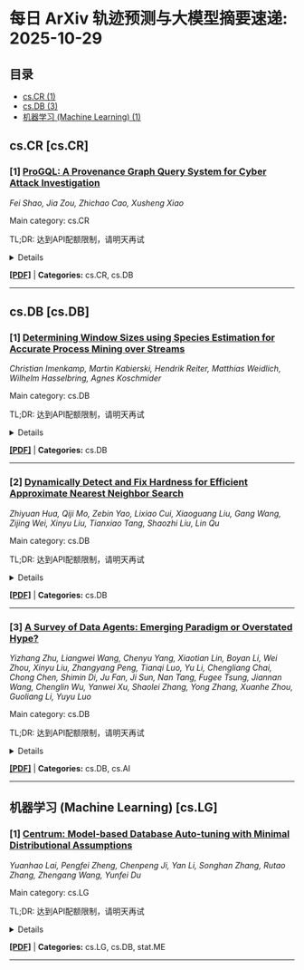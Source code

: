 # 每日 ArXiv 轨迹预测与大模型摘要速递: 2025-10-29

## 目录

- [cs.CR (1)](#cs-cr)
- [cs.DB (3)](#cs-db)
- [机器学习 (Machine Learning) (1)](#cs-lg)

## cs.CR [cs.CR]
### [1] [ProGQL: A Provenance Graph Query System for Cyber Attack Investigation](https://arxiv.org/abs/2510.22400)
*Fei Shao, Jia Zou, Zhichao Cao, Xusheng Xiao*

Main category: cs.CR

TL;DR: 达到API配额限制，请明天再试


<details>
  <summary>Details</summary>
Motivation: Error: API quota exceeded

Method: Error: API quota exceeded

Result: Error: API quota exceeded

Conclusion: 请联系管理员或等待明天API配额重置。

Abstract: Provenance analysis (PA) has recently emerged as an important solution for cyber attack investigation. PA leverages system monitoring to monitor system activities as a series of system audit events and organizes these events as a provenance graph to show the dependencies among system activities, which can reveal steps of cyber attacks. Despite their potential, existing PA techniques face two critical challenges: (1) they are inflexible and non-extensible, making it difficult to incorporate analyst expertise, and (2) they are memory inefficient, often requiring>100GB of RAM to hold entire event streams, which fundamentally limits scalability and deployment in real-world environments. To address these limitations, we propose the PROGQL framework, which provides a domain-specific graph search language with a well-engineered query engine, allowing PA over system audit events and expert knowledge to be jointly expressed as a graph search query and thereby facilitating the investigation of complex cyberattacks. In particular, to support dependency searches from a starting edge required in PA, PROGQL introduces new language constructs for constrained graph traversal, edge weight computation, value propagation along weighted edges, and graph merging to integrate multiple searches. Moreover, the PROGQL query engine is optimized for efficient incremental graph search across heterogeneous database backends, eliminating the need for full in-memory materialization and reducing memory overhead. Our evaluations on real attacks demonstrate the effectiveness of the PROGQL language in expressing a diverse set of complex attacks compared with the state-of-the-art graph query language Cypher, and the comparison with the SOTA PA technique DEPIMPACT further demonstrates the significant improvement of the scalability brought by our PROGQL framework's design.

</details>

[**[PDF]**](https://arxiv.org/pdf/2510.22400) | **Categories:** cs.CR, cs.DB

---


## cs.DB [cs.DB]
### [1] [Determining Window Sizes using Species Estimation for Accurate Process Mining over Streams](https://arxiv.org/abs/2510.22314)
*Christian Imenkamp, Martin Kabierski, Hendrik Reiter, Matthias Weidlich, Wilhelm Hasselbring, Agnes Koschmider*

Main category: cs.DB

TL;DR: 达到API配额限制，请明天再试


<details>
  <summary>Details</summary>
Motivation: Error: API quota exceeded

Method: Error: API quota exceeded

Result: Error: API quota exceeded

Conclusion: 请联系管理员或等待明天API配额重置。

Abstract: Streaming process mining deals with the real-time analysis of event streams. A common approach for it is to adopt windowing mechanisms that select event data from a stream for subsequent analysis. However, the size of these windows denotes a crucial parameter, as it influences the representativeness of the window content and, by extension, of the analysis results. Given that process dynamics are subject to changes and potential concept drift, a static, fixed window size leads to inaccurate representations that introduce bias in the analysis. In this work, we present a novel approach for streaming process mining that addresses these limitations by adjusting window sizes. Specifically, we dynamically determine suitable window sizes based on estimators for the representativeness of samples as developed for species estimation in biodiversity research. Evaluation results on real-world data sets show improvements over existing approaches that adopt static window sizes in terms of accuracy and robustness to concept drifts.

</details>

[**[PDF]**](https://arxiv.org/pdf/2510.22314) | **Categories:** cs.DB

---

### [2] [Dynamically Detect and Fix Hardness for Efficient Approximate Nearest Neighbor Search](https://arxiv.org/abs/2510.22316)
*Zhiyuan Hua, Qiji Mo, Zebin Yao, Lixiao Cui, Xiaoguang Liu, Gang Wang, Zijing Wei, Xinyu Liu, Tianxiao Tang, Shaozhi Liu, Lin Qu*

Main category: cs.DB

TL;DR: 达到API配额限制，请明天再试


<details>
  <summary>Details</summary>
Motivation: Error: API quota exceeded

Method: Error: API quota exceeded

Result: Error: API quota exceeded

Conclusion: 请联系管理员或等待明天API配额重置。

Abstract: Approximate Nearest Neighbor Search (ANNS) has become a fundamental component in many real-world applications. Among various ANNS algorithms, graph-based methods are state-of-the-art. However, ANNS often suffers from a significant drop in accuracy for certain queries, especially in Out-of-Distribution (OOD) scenarios. To address this issue, a recent approach named RoarGraph constructs a bipartite graph between the base data and historical queries to bridge the gap between two different distributions. However, it suffers from some limitations: (1) Building a bipartite graph between two distributions lacks theoretical support, resulting in the query distribution not being effectively utilized by the graph index. (2) Requires a sufficient number of historical queries before graph construction and suffers from high construction times. (3) When the query workload changes, it requires reconstruction to maintain high search accuracy.   In this paper, we first propose Escape Hardness, a metric to evaluate the quality of the graph structure around the query. Then we divide the graph search into two stages and dynamically identify and fix defective graph regions in each stage based on Escape Hardness. (1) From the entry point to the vicinity of the query. We propose Reachability Fixing (RFix), which enhances the navigability of some key nodes. (2) Searching within the vicinity of the query. We propose Neighboring Graph Defects Fixing (NGFix) to improve graph connectivity in regions where queries are densely distributed. The results of extensive experiments show that our method outperforms other state-of-the-art methods on real-world datasets, achieving up to 2.25x faster search speed for OOD queries at 99% recall compared with RoarGraph and 6.88x faster speed compared with HNSW. It also accelerates index construction by 2.35-9.02x compared to RoarGraph.

</details>

[**[PDF]**](https://arxiv.org/pdf/2510.22316) | **Categories:** cs.DB

---

### [3] [A Survey of Data Agents: Emerging Paradigm or Overstated Hype?](https://arxiv.org/abs/2510.23587)
*Yizhang Zhu, Liangwei Wang, Chenyu Yang, Xiaotian Lin, Boyan Li, Wei Zhou, Xinyu Liu, Zhangyang Peng, Tianqi Luo, Yu Li, Chengliang Chai, Chong Chen, Shimin Di, Ju Fan, Ji Sun, Nan Tang, Fugee Tsung, Jiannan Wang, Chenglin Wu, Yanwei Xu, Shaolei Zhang, Yong Zhang, Xuanhe Zhou, Guoliang Li, Yuyu Luo*

Main category: cs.DB

TL;DR: 达到API配额限制，请明天再试


<details>
  <summary>Details</summary>
Motivation: Error: API quota exceeded

Method: Error: API quota exceeded

Result: Error: API quota exceeded

Conclusion: 请联系管理员或等待明天API配额重置。

Abstract: The rapid advancement of large language models (LLMs) has spurred the emergence of data agents--autonomous systems designed to orchestrate Data + AI ecosystems for tackling complex data-related tasks. However, the term "data agent" currently suffers from terminological ambiguity and inconsistent adoption, conflating simple query responders with sophisticated autonomous architectures. This terminological ambiguity fosters mismatched user expectations, accountability challenges, and barriers to industry growth. Inspired by the SAE J3016 standard for driving automation, this survey introduces the first systematic hierarchical taxonomy for data agents, comprising six levels that delineate and trace progressive shifts in autonomy, from manual operations (L0) to a vision of generative, fully autonomous data agents (L5), thereby clarifying capability boundaries and responsibility allocation. Through this lens, we offer a structured review of existing research arranged by increasing autonomy, encompassing specialized data agents for data management, preparation, and analysis, alongside emerging efforts toward versatile, comprehensive systems with enhanced autonomy. We further analyze critical evolutionary leaps and technical gaps for advancing data agents, especially the ongoing L2-to-L3 transition, where data agents evolve from procedural execution to autonomous orchestration. Finally, we conclude with a forward-looking roadmap, envisioning the advent of proactive, generative data agents.

</details>

[**[PDF]**](https://arxiv.org/pdf/2510.23587) | **Categories:** cs.DB, cs.AI

---


## 机器学习 (Machine Learning) [cs.LG]
### [1] [Centrum: Model-based Database Auto-tuning with Minimal Distributional Assumptions](https://arxiv.org/abs/2510.22734)
*Yuanhao Lai, Pengfei Zheng, Chenpeng Ji, Yan Li, Songhan Zhang, Rutao Zhang, Zhengang Wang, Yunfei Du*

Main category: cs.LG

TL;DR: 达到API配额限制，请明天再试


<details>
  <summary>Details</summary>
Motivation: Error: API quota exceeded

Method: Error: API quota exceeded

Result: Error: API quota exceeded

Conclusion: 请联系管理员或等待明天API配额重置。

Abstract: Gaussian-Process-based Bayesian optimization (GP-BO), is a prevailing model-based framework for DBMS auto-tuning. However, recent work shows GP-BO-based DBMS auto-tuners significantly outperformed auto-tuners based on SMAC, which features random forest surrogate models; such results motivate us to rethink and investigate the limitations of GP-BO in auto-tuner design. We find the fundamental assumptions of GP-BO are widely violated when modeling and optimizing DBMS performance, while tree-ensemble-BOs (e.g., SMAC) can avoid the assumption pitfalls and deliver improved tuning efficiency and effectiveness. Moreover, we argue that existing tree-ensemble-BOs restrict further advancement in DBMS auto-tuning. First, existing tree-ensemble-BOs can only achieve distribution-free point estimates, but still impose unrealistic distributional assumptions on uncertainty estimates, compromising surrogate modeling and distort the acquisition function. Second, recent advances in gradient boosting, which can further enhance surrogate modeling against vanilla GP and random forest counterparts, have rarely been applied in optimizing DBMS auto-tuners. To address these issues, we propose a novel model-based DBMS auto-tuner, Centrum. Centrum improves distribution-free point and interval estimation in surrogate modeling with a two-phase learning procedure of stochastic gradient boosting ensembles. Moreover, Centrum adopts a generalized SGBE-estimated locally-adaptive conformal prediction to facilitate a distribution-free uncertainty estimation and acquisition function. To our knowledge, Centrum is the first auto-tuner to realize distribution-freeness, enhancing BO's practicality in DBMS auto-tuning, and the first to seamlessly fuse gradient boosting ensembles and conformal inference in BO. Extensive physical and simulation experiments on two DBMSs and three workloads show Centrum outperforms 21 SOTA methods.

</details>

[**[PDF]**](https://arxiv.org/pdf/2510.22734) | **Categories:** cs.LG, cs.DB, stat.ME

---
